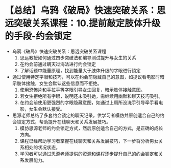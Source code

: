 # 【总结】乌鸦《破局》快速突破关系：思远突破关系课程：10.提前敲定肢体升级的手段-约会锁定

-   乌鸦《破局》快速突破关系：思远突破关系课程
    1.  思远教授如何通过四步突破法和编导测试提升与女生的关系
    2.  在约会前通过瞒天过海法进行约会锁定
    3.  了解话题中能量原理，找到能量大于肢体升级的字眼进行锁定
-   通过使用特定字眼和技巧，可以在约会前隐藏自己的意图，如提议看电影时暗示肢体接触，女生会默认这些信息而不拒绝。
    1.  使用恐怖片和手拉手等字眼引导女生回复，暗示肢体接触意图。
    2.  若女生拒绝所有字眼，说明还未吸引她，需继续用幽默和聊天技巧吸引。
    3.  在约会前使用更强烈的字眼隐藏意图，如通过上厕所没洗手引导牵手看电影，女生会默认接受。
-   思源老师总结了多套约会锁定的聊天记录，供学习者模仿并原创适合自己的约会锁定方式，帮助提升在线聊天和关系发展技巧。
    1.  模仿思源老师的约会锁定方式，然后原创适合自己的方式，是正确的成长方向。
    2.  课程已经帮助学习者掌握在线聊天和关系发展技巧，下一步将分析男女关系相处的状况状态。
    3.  学习者可以通过思源老师提供的资源和课程逐步提升自己的约会锁定和关系发展能力。